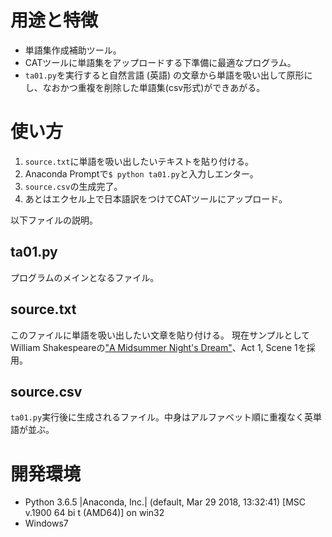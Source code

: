 # 用途と特徴
- 単語集作成補助ツール。
- CATツールに単語集をアップロードする下準備に最適なプログラム。
- `ta01.py`を実行すると自然言語 (英語) の文章から単語を吸い出して原形にし、なおかつ重複を削除した単語集(csv形式)ができあがる。

# 使い方
1. `source.txt`に単語を吸い出したいテキストを貼り付ける。
2. Anaconda Promptで`$ python ta01.py`と入力しエンター。
3. `source.csv`の生成完了。
4. あとはエクセル上で日本語訳をつけてCATツールにアップロード。

以下ファイルの説明。
## ta01.py
プログラムのメインとなるファイル。

## source.txt
このファイルに単語を吸い出したい文章を貼り付ける。
現在サンプルとしてWilliam Shakespeareの["A Midsummer Night's Dream"](http://shakespeare.mit.edu/midsummer/index.html)、Act 1, Scene 1を採用。

## source.csv
`ta01.py`実行後に生成されるファイル。中身はアルファベット順に重複なく英単語が並ぶ。

# 開発環境
- Python 3.6.5 |Anaconda, Inc.| (default, Mar 29 2018, 13:32:41) [MSC v.1900 64 bi
t (AMD64)] on win32
- Windows7
